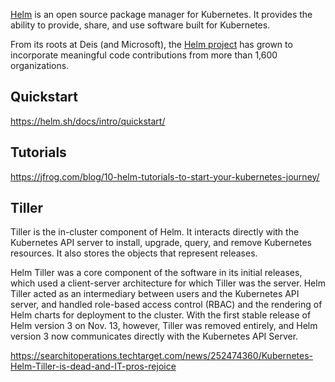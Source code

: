 [Helm](https://helm.sh/) is an open source package manager for Kubernetes. It provides the ability to provide, share, and use software built for Kubernetes.

From its roots at Deis (and Microsoft), the [Helm project](https://www.cncf.io/reports/cncf-helm-project-journey-report/) has grown to incorporate meaningful code contributions from more than 1,600 organizations.


## Quickstart

https://helm.sh/docs/intro/quickstart/

## Tutorials

https://jfrog.com/blog/10-helm-tutorials-to-start-your-kubernetes-journey/


## Tiller

Tiller is the in-cluster component of Helm. It interacts directly with the Kubernetes API server to install, upgrade, query, and remove Kubernetes resources. It also stores the objects that represent releases.

Helm Tiller was a core component of the software in its initial releases, which used a client-server architecture for which Tiller was the server. Helm Tiller acted as an intermediary between users and the Kubernetes API server, and handled role-based access control (RBAC) and the rendering of Helm charts for deployment to the cluster. With the first stable release of Helm version 3 on Nov. 13, however, Tiller was removed entirely, and Helm version 3 now communicates directly with the Kubernetes API Server.

https://searchitoperations.techtarget.com/news/252474360/Kubernetes-Helm-Tiller-is-dead-and-IT-pros-rejoice